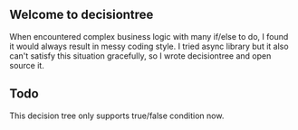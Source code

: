 ## Welcome to decisiontree

When encountered complex business logic with many if/else to do, I found it would always result in messy coding style. I tried async library but it also can't satisfy this situation gracefully, so I wrote decisiontree and open source it.



## Todo

This decision tree only supports true/false condition now.